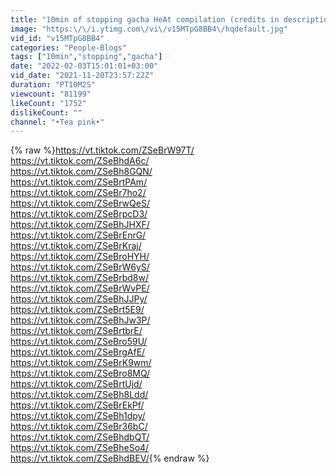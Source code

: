 ```yaml
---
title: "10min of stopping gacha HeAt compilation (credits in description)"
image: "https:\/\/i.ytimg.com\/vi\/v15MTpG8BB4\/hqdefault.jpg"
vid_id: "v15MTpG8BB4"
categories: "People-Blogs"
tags: ["10min","stopping","gacha"]
date: "2022-02-03T15:01:01+03:00"
vid_date: "2021-11-20T23:57:22Z"
duration: "PT10M2S"
viewcount: "81199"
likeCount: "1752"
dislikeCount: ""
channel: "•Tea pink•"
---
```

{% raw %}<a rel="nofollow" target="blank" href="https://vt.tiktok.com/ZSeBrW97T/">https://vt.tiktok.com/ZSeBrW97T/</a><br /><a rel="nofollow" target="blank" href="https://vt.tiktok.com/ZSeBhdA6c/">https://vt.tiktok.com/ZSeBhdA6c/</a><br /><a rel="nofollow" target="blank" href="https://vt.tiktok.com/ZSeBh8GQN/">https://vt.tiktok.com/ZSeBh8GQN/</a><br /><a rel="nofollow" target="blank" href="https://vt.tiktok.com/ZSeBrtPAm/">https://vt.tiktok.com/ZSeBrtPAm/</a><br /><a rel="nofollow" target="blank" href="https://vt.tiktok.com/ZSeBr7ho2/">https://vt.tiktok.com/ZSeBr7ho2/</a><br /><a rel="nofollow" target="blank" href="https://vt.tiktok.com/ZSeBrwQeS/">https://vt.tiktok.com/ZSeBrwQeS/</a><br /><a rel="nofollow" target="blank" href="https://vt.tiktok.com/ZSeBrpcD3/">https://vt.tiktok.com/ZSeBrpcD3/</a><br /><a rel="nofollow" target="blank" href="https://vt.tiktok.com/ZSeBhJHXF/">https://vt.tiktok.com/ZSeBhJHXF/</a><br /><a rel="nofollow" target="blank" href="https://vt.tiktok.com/ZSeBrEnrG/">https://vt.tiktok.com/ZSeBrEnrG/</a><br /><a rel="nofollow" target="blank" href="https://vt.tiktok.com/ZSeBrKraj/">https://vt.tiktok.com/ZSeBrKraj/</a><br /><a rel="nofollow" target="blank" href="https://vt.tiktok.com/ZSeBroHYH/">https://vt.tiktok.com/ZSeBroHYH/</a><br /><a rel="nofollow" target="blank" href="https://vt.tiktok.com/ZSeBrW6yS/">https://vt.tiktok.com/ZSeBrW6yS/</a><br /><a rel="nofollow" target="blank" href="https://vt.tiktok.com/ZSeBrbd8w/">https://vt.tiktok.com/ZSeBrbd8w/</a><br /><a rel="nofollow" target="blank" href="https://vt.tiktok.com/ZSeBrWvPE/">https://vt.tiktok.com/ZSeBrWvPE/</a><br /><a rel="nofollow" target="blank" href="https://vt.tiktok.com/ZSeBhJJPy/">https://vt.tiktok.com/ZSeBhJJPy/</a><br /><a rel="nofollow" target="blank" href="https://vt.tiktok.com/ZSeBrt5E9/">https://vt.tiktok.com/ZSeBrt5E9/</a><br /><a rel="nofollow" target="blank" href="https://vt.tiktok.com/ZSeBhJw3P/">https://vt.tiktok.com/ZSeBhJw3P/</a><br /><a rel="nofollow" target="blank" href="https://vt.tiktok.com/ZSeBrtbrE/">https://vt.tiktok.com/ZSeBrtbrE/</a><br /><a rel="nofollow" target="blank" href="https://vt.tiktok.com/ZSeBro59U/">https://vt.tiktok.com/ZSeBro59U/</a><br /><a rel="nofollow" target="blank" href="https://vt.tiktok.com/ZSeBrgAfE/">https://vt.tiktok.com/ZSeBrgAfE/</a><br /><a rel="nofollow" target="blank" href="https://vt.tiktok.com/ZSeBrK9wm/">https://vt.tiktok.com/ZSeBrK9wm/</a><br /><a rel="nofollow" target="blank" href="https://vt.tiktok.com/ZSeBro8MQ/">https://vt.tiktok.com/ZSeBro8MQ/</a><br /><a rel="nofollow" target="blank" href="https://vt.tiktok.com/ZSeBrtUjd/">https://vt.tiktok.com/ZSeBrtUjd/</a><br /><a rel="nofollow" target="blank" href="https://vt.tiktok.com/ZSeBh8Ldd/">https://vt.tiktok.com/ZSeBh8Ldd/</a><br /><a rel="nofollow" target="blank" href="https://vt.tiktok.com/ZSeBrEkPf/">https://vt.tiktok.com/ZSeBrEkPf/</a><br /><a rel="nofollow" target="blank" href="https://vt.tiktok.com/ZSeBh1dpy/">https://vt.tiktok.com/ZSeBh1dpy/</a><br /><a rel="nofollow" target="blank" href="https://vt.tiktok.com/ZSeBr36bC/">https://vt.tiktok.com/ZSeBr36bC/</a><br /><a rel="nofollow" target="blank" href="https://vt.tiktok.com/ZSeBhdbQT/">https://vt.tiktok.com/ZSeBhdbQT/</a><br /><a rel="nofollow" target="blank" href="https://vt.tiktok.com/ZSeBheSo4/">https://vt.tiktok.com/ZSeBheSo4/</a><br /><a rel="nofollow" target="blank" href="https://vt.tiktok.com/ZSeBhdBEV/">https://vt.tiktok.com/ZSeBhdBEV/</a>{% endraw %}
